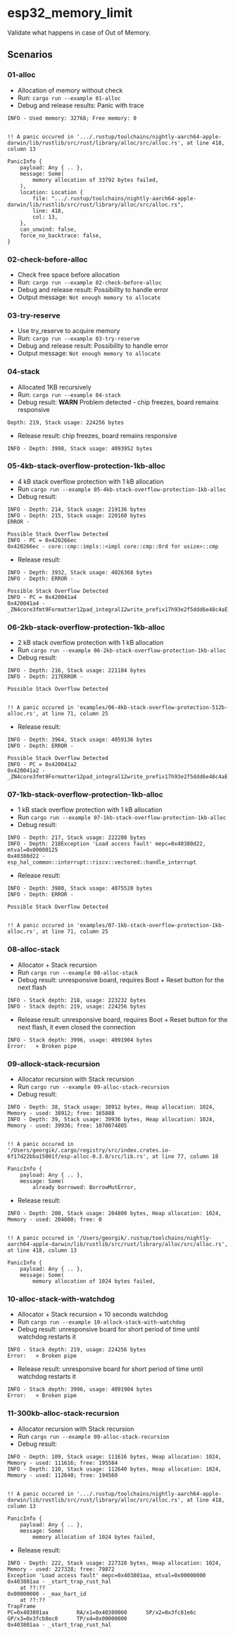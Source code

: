 # esp32_memory_limit

Validate what happens in case of Out of Memory.

## Scenarios

### 01-alloc
- Allocation of memory  without check
- Run: `cargo run --example 01-alloc`
- Debug and release results: Panic with trace
```
INFO - Used memory: 32768; Free memory: 0


!! A panic occured in '.../.rustup/toolchains/nightly-aarch64-apple-darwin/lib/rustlib/src/rust/library/alloc/src/alloc.rs', at line 418, column 13

PanicInfo {
    payload: Any { .. },
    message: Some(
        memory allocation of 33792 bytes failed,
    ),
    location: Location {
        file: ".../.rustup/toolchains/nightly-aarch64-apple-darwin/lib/rustlib/src/rust/library/alloc/src/alloc.rs",
        line: 418,
        col: 13,
    },
    can_unwind: false,
    force_no_backtrace: false,
}
```

### 02-check-before-alloc
- Check free space before allocation
- Run: `cargo run --example 02-check-before-alloc`
- Debug and release result: Possibility to handle error
- Output message: `Not enough memory to allocate`

### 03-try-reserve
- Use try_reserve to acquire memory
- Run: `cargo run --example 03-try-reserve`
- Debug and release result: Possibility to handle error
- Output message: `Not enough memory to allocate`

### 04-stack
- Allocated 1KB recursively
- Run: `cargo run --example 04-stack`
- Debug result: **WARN** Problem detected - chip freezes, board remains responsive
```
Depth: 219, Stack usage: 224256 bytes
```
- Release result: chip freezes, board remains responsive
```
INFO - Depth: 3998, Stack usage: 4093952 bytes
```


### 05-4kb-stack-overflow-protection-1kb-alloc
- 4 kB stack overflow protection with 1 kB allocation
- Run `cargo run --example 05-4kb-stack-overflow-protection-1kb-alloc`
- Debug result:
```
INFO - Depth: 214, Stack usage: 219136 bytes
INFO - Depth: 215, Stack usage: 220160 bytes
ERROR -

Possible Stack Overflow Detected
INFO - PC = 0x420266ec
0x420266ec - core::cmp::impls::<impl core::cmp::Ord for usize>::cmp
```
- Release result:
```
INFO - Depth: 3932, Stack usage: 4026368 bytes
INFO - Depth: ERROR -

Possible Stack Overflow Detected
INFO - PC = 0x420041a4
0x420041a4 - _ZN4core3fmt9Formatter12pad_integral12write_prefix17h93e2f5ddd6e48c4aE
```

### 06-2kb-stack-overflow-protection-1kb-alloc
- 2 kB stack overflow protection with 1 kB allocation
- Run `cargo run --example 06-2kb-stack-overflow-protection-1kb-alloc`
- Debug result:
```
INFO - Depth: 216, Stack usage: 221184 bytes
INFO - Depth: 217ERROR -

Possible Stack Overflow Detected


!! A panic occured in 'examples/06-4kb-stack-overflow-protection-512b-alloc.rs', at line 71, column 25
```
- Release result:
```
INFO - Depth: 3964, Stack usage: 4059136 bytes
INFO - Depth: ERROR -

Possible Stack Overflow Detected
INFO - PC = 0x420041a2
0x420041a2 - _ZN4core3fmt9Formatter12pad_integral12write_prefix17h93e2f5ddd6e48c4aE
```

### 07-1kb-stack-overflow-protection-1kb-alloc
- 1 kB stack overflow protection with 1 kB allocation
- Run `cargo run --example 07-1kb-stack-overflow-protection-1kb-alloc`
- Debug result:
```
INFO - Depth: 217, Stack usage: 222208 bytes
INFO - Depth: 218Exception 'Load access fault' mepc=0x40380d22, mtval=0x00000125
0x40380d22 - esp_hal_common::interrupt::riscv::vectored::handle_interrupt
```
- Release result:
```
INFO - Depth: 3980, Stack usage: 4075520 bytes
INFO - Depth: ERROR -

Possible Stack Overflow Detected


!! A panic occured in 'examples/07-1kb-stack-overflow-protection-1kb-alloc.rs', at line 71, column 25
```

### 08-alloc-stack
- Allocator + Stack recursion
- Run `cargo run --example 08-alloc-stack`
- Debug result: unresponsive board, requires Boot + Reset button for the next flash
```
INFO - Stack depth: 218, usage: 223232 bytes
INFO - Stack depth: 219, usage: 224256 bytes
```
- Release result: unresponsive board, requires Boot + Reset button for the next flash, it even closed the connection
```
INFO - Stack depth: 3996, usage: 4091904 bytes
Error:   × Broken pipe
```

### 09-allock-stack-recursion
- Allocator recursion with Stack recursion
- Run `cargo run --example 09-alloc-stack-recursion`
- Debug result:
```
INFO - Depth: 38, Stack usage: 38912 bytes, Heap allocation: 1024, Memory - used: 38912; free: 165888
INFO - Depth: 39, Stack usage: 39936 bytes, Heap allocation: 1024, Memory - used: 39936; free: 1070074805


!! A panic occured in '/Users/georgik/.cargo/registry/src/index.crates.io-6f17d22bba15001f/esp-alloc-0.3.0/src/lib.rs', at line 77, column 18

PanicInfo {
    payload: Any { .. },
    message: Some(
        already borrowed: BorrowMutError,
```
- Release result:
```
INFO - Depth: 200, Stack usage: 204800 bytes, Heap allocation: 1024, Memory - used: 204800; free: 0


!! A panic occured in '/Users/georgik/.rustup/toolchains/nightly-aarch64-apple-darwin/lib/rustlib/src/rust/library/alloc/src/alloc.rs', at line 418, column 13

PanicInfo {
    payload: Any { .. },
    message: Some(
        memory allocation of 1024 bytes failed,
```

### 10-alloc-stack-with-watchdog
- Allocator + Stack recursion + 10 seconds watchdog
- Run `cargo run --example 10-allock-stack-with-watchdog`
- Debug result: unresponsive board for short period of time until watchdog restarts it
```
INFO - Stack depth: 219, usage: 224256 bytes
Error:   × Broken pipe
```
- Release result: unresponsive board for short period of time until watchdog restarts it
```
INFO - Stack depth: 3996, usage: 4091904 bytes
Error:   × Broken pipe
```

### 11-300kb-alloc-stack-recursion
- Allocator recursion with Stack recursion
- Run `cargo run --example 09-alloc-stack-recursion`
- Debug result:
```
INFO - Depth: 109, Stack usage: 111616 bytes, Heap allocation: 1024, Memory - used: 111616; free: 195584
INFO - Depth: 110, Stack usage: 112640 bytes, Heap allocation: 1024, Memory - used: 112640; free: 194560


!! A panic occured in '.../.rustup/toolchains/nightly-aarch64-apple-darwin/lib/rustlib/src/rust/library/alloc/src/alloc.rs', at line 418, column 13

PanicInfo {
    payload: Any { .. },
    message: Some(
        memory allocation of 1024 bytes failed,
```
- Release result:
```
INFO - Depth: 222, Stack usage: 227328 bytes, Heap allocation: 1024, Memory - used: 227328; free: 79872
Exception 'Load access fault' mepc=0x403801aa, mtval=0x00000000
0x403801aa - _start_trap_rust_hal
    at ??:??
0x00000000 - _max_hart_id
    at ??:??
TrapFrame
PC=0x403801aa         RA/x1=0x40380060      SP/x2=0x3fc81e6c      GP/x3=0x3fcb8ec0      TP/x4=0x00000000
0x403801aa - _start_trap_rust_hal
```

